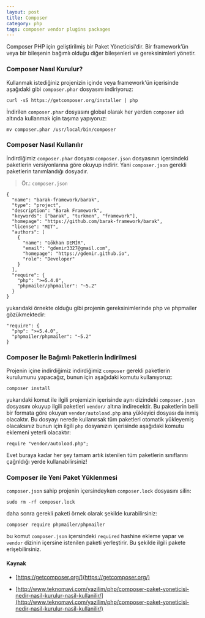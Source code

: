 ```yaml
---
layout: post
title: Composer
category: php
tags: composer vendor plugins packages
---
```


Composer PHP için geliştirilmiş bir Paket Yöneticisi‘dir. Bir framework’ün veya bir bileşenin bağımlı olduğu diğer bileşenleri ve gereksinimleri yönetir.

### Composer Nasıl Kurulur?

Kullanmak istediğiniz projenizin içinde veya framework'ün içerisinde aşağıdaki gibi `composer.phar` dosyasını indiriyoruz:

    curl -sS https://getcomposer.org/installer | php

İndirilen `composer.phar` dosyasını global olarak her yerden `composer` adı altında kullanmak için taşıma yapıyoruz:

    mv composer.phar /usr/local/bin/composer

### Composer Nasıl Kullanılır

İndirdiğimiz `composer.phar` dosyası `composer.json` dosyasının içersindeki paketlerin versiyonlarına göre okuyup indirir. Yani `composer.json` gerekli paketlerin tanımlandığı dosyadır.

> Ör.: `composer.json`


    {
      "name": "barak-framework/barak",
      "type": "project",
      "description": "Barak Framework",
      "keywords": ["barak", "turkmen", "framework"],
      "homepage": "https://github.com/barak-framework/barak",
      "license": "MIT",
      "authors": [
        {
          "name": "Gökhan DEMİR",
          "email": "gdemir3327@gmail.com",
          "homepage": "https://gdemir.github.io",
          "role": "Developer"
        }
      ],
      "require": {
        "php": ">=5.4.0",
        "phpmailer/phpmailer": "~5.2"
      }
    }

yukarıdaki örnekte olduğu gibi projenin gereksinimlerinde php ve phpmailer gözükmektedir:

    "require": {
      "php": ">=5.4.0",
      "phpmailer/phpmailer": "~5.2"
    }

### Composer İle Bağımlı Paketlerin İndirilmesi

Projenin içine indirdiğimiz indirdiğimiz `composer` gerekli paketlerin kurulumunu yapacağız, bunun için aşağıdaki komutu kullanıyoruz:

    composer install


yukarıdaki komut ile ilgili projemizin içerisinde aynı dizindeki `composer.json` dosyasını okuyup ilgili paketleri `vendor/` altına indirecektir. Bu paketlerin belli bir formata göre okuyan `vendor/autoload.php` ana yükleyici dosyası da inmiş olacaktır. Bu dosyayı nerede kullanırsak tüm paketleri otomatik yükleyemiş olacaksınız bunun için ilgili `php` dosyanızın içerisinde aşağıdaki komutu eklemeni yeterli olacaktır:

    require "vendor/autoload.php";

Evet buraya kadar her şey tamam artık istenilen tüm paketlerin sınıflarını çağrıldığı yerde kullanabilirsiniz!

### Composer ile Yeni Paket Yüklenmesi

`composer.json` sahip projenin içersindeyken `composer.lock` dosyasını silin:

	sudo rm -rf composer.lock

daha sonra gerekli paketi örnek olarak şekilde kurabilirsiniz:

	composer require phpmailer/phpmailer

bu komut `composer.json` içersindeki `required` hashine ekleme yapar ve `vendor` dizinin içersine istenilen paketi yerleştirir. Bu şekilde ilgili pakete erişebilirsiniz.

#### Kaynak

- [https://getcomposer.org/](https://getcomposer.org/)

- [http://www.teknomavi.com/yazilim/php/composer-paket-yoneticisi-nedir-nasil-kurulur-nasil-kullanilir/](http://www.teknomavi.com/yazilim/php/composer-paket-yoneticisi-nedir-nasil-kurulur-nasil-kullanilir/)
